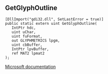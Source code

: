 ## GetGlyphOutline

```
[DllImport("gdi32.dll", SetLastError = true)]
public static extern uint GetGlyphOutline(
   IntPtr hdc,
   uint uChar,
   uint fuFormat,
   out GLYPHMETRICS lpgm,
   uint cbBuffer,
   IntPtr lpvBuffer,
   ref MAT2 lpmat2
);
```

[Microsoft documentation](TODO)

